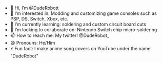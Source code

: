 - 👋 Hi, I’m @DudeRobott
- 👀 I’m interested in: Modding and customizing game consoles such as PSP, DS, Switch, Xbox, etc.
- 🌱 I’m currently learning: soldering and custom circuit board cuts 
- 💞️ I’m looking to collaborate on: Nintendo Switch chip micro-soldering
- 📫 How to reach me: My twitter! @DudeRobot_
- 😄 Pronouns: He/Him
- ⚡ Fun fact: I make anime song covers on YouTube under the name "DudeRobot"

<!---
DudeRobott/DudeRobott is a ✨ special ✨ repository because its `README.md` (this file) appears on your GitHub profile.
You can click the Preview link to take a look at your changes.
--->

